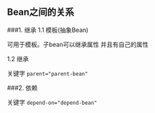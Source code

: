 ## Bean之间的关系
###1. 继承
1.1 模板(抽象Bean)

可用于模板。子bean可以继承属性 并且有自己的属性

1.2  继承

关键字 ```parent="parent-bean"```

###2. 依赖

关键字 ```depend-on="depend-bean"```